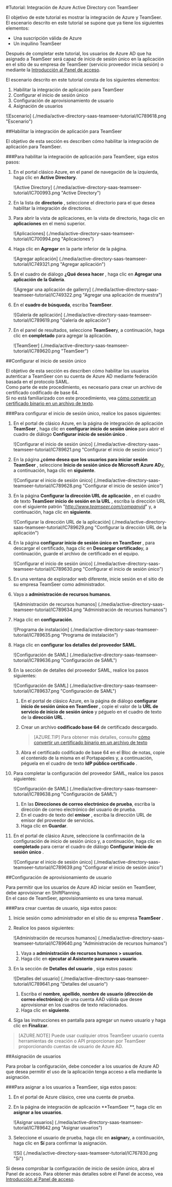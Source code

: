<properties 
    pageTitle="Tutorial: Integración de Azure Active Directory con TeamSeer | Microsoft Azure" 
    description="Aprenda a usar TeamSeer con Azure Active Directory para habilitar el inicio de sesión único, aprovisionamiento automatizado y mucho más." 
    services="active-directory" 
    authors="jeevansd"  
    documentationCenter="na" 
    manager="femila"/>
<tags 
    ms.service="active-directory" 
    ms.devlang="na" 
    ms.topic="article" 
    ms.tgt_pltfrm="na" 
    ms.workload="identity" 
    ms.date="09/11/2016" 
    ms.author="jeedes" />

#<a name="tutorial-azure-active-directory-integration-with-teamseer"></a>Tutorial: Integración de Azure Active Directory con TeamSeer
  
El objetivo de este tutorial es mostrar la integración de Azure y TeamSeer.  
El escenario descrito en este tutorial se supone que ya tiene los siguientes elementos:

-   Una suscripción válida de Azure
-   Un inquilino TeamSeer
  
Después de completar este tutorial, los usuarios de Azure AD que ha asignado a TeamSeer será capaz de inicio de sesión único en la aplicación en el sitio de su empresa de TeamSeer (servicio proveedor inicia sesión) o mediante la [Introducción al Panel de acceso](active-directory-saas-access-panel-introduction.md).
  
El escenario descrito en este tutorial consta de los siguientes elementos:

1.  Habilitar la integración de aplicación para TeamSeer
2.  Configurar el inicio de sesión único
3.  Configuración de aprovisionamiento de usuario
4.  Asignación de usuarios

![Escenario] (./media/active-directory-saas-teamseer-tutorial/IC789618.png "Escenario")

##<a name="enabling-the-application-integration-for-teamseer"></a>Habilitar la integración de aplicación para TeamSeer
  
El objetivo de esta sección es describen cómo habilitar la integración de aplicación para TeamSeer.

###<a name="to-enable-the-application-integration-for-teamseer-perform-the-following-steps"></a>Para habilitar la integración de aplicación para TeamSeer, siga estos pasos:

1.  En el portal clásico Azure, en el panel de navegación de la izquierda, haga clic en **Active Directory**.

    ![Active Directory] (./media/active-directory-saas-teamseer-tutorial/IC700993.png "Active Directory")

2.  En la lista de **directorio** , seleccione el directorio para el que desea habilitar la integración de directorios.

3.  Para abrir la vista de aplicaciones, en la vista de directorio, haga clic en **aplicaciones** en el menú superior.

    ![Aplicaciones] (./media/active-directory-saas-teamseer-tutorial/IC700994.png "Aplicaciones")

4.  Haga clic en **Agregar** en la parte inferior de la página.

    ![Agregar aplicación] (./media/active-directory-saas-teamseer-tutorial/IC749321.png "Agregar aplicación")

5.  En el cuadro de diálogo **¿Qué desea hacer** , haga clic en **Agregar una aplicación de la Galería**.

    ![Agregar una aplicación de gallerry] (./media/active-directory-saas-teamseer-tutorial/IC749322.png "Agregar una aplicación de muestra")

6.  En el **cuadro de búsqueda**, escriba **TeamSeer**.

    ![Galería de aplicación] (./media/active-directory-saas-teamseer-tutorial/IC789619.png "Galería de aplicación")

7.  En el panel de resultados, seleccione **TeamSeer**y, a continuación, haga clic en **completado** para agregar la aplicación.

    ![TeamSeer] (./media/active-directory-saas-teamseer-tutorial/IC789620.png "TeamSeer")

##<a name="configuring-single-sign-on"></a>Configurar el inicio de sesión único
  
El objetivo de esta sección es describen cómo habilitar los usuarios autenticar a TeamSeer con su cuenta de Azure AD mediante federación basada en el protocolo SAML.  
Como parte de este procedimiento, es necesario para crear un archivo de certificado codificado de base 64.  
Si no está familiarizado con este procedimiento, vea [cómo convertir un certificado binario en un archivo de texto](http://youtu.be/PlgrzUZ-Y1o).

###<a name="to-configure-single-sign-on-perform-the-following-steps"></a>Para configurar el inicio de sesión único, realice los pasos siguientes:

1.  En el portal de clásico Azure, en la página de integración de aplicación **TeamSeer** , haga clic en **configurar inicio de sesión único** para abrir el cuadro de diálogo **Configurar inicio de sesión único** .

    ![Configurar el inicio de sesión único] (./media/active-directory-saas-teamseer-tutorial/IC789621.png "Configurar el inicio de sesión único")

2.  En la página **¿cómo desea que los usuarios para iniciar sesión TeamSeer** , seleccione **Inicio de sesión único de Microsoft Azure AD**y, a continuación, haga clic en **siguiente**.

    ![Configurar el inicio de sesión único] (./media/active-directory-saas-teamseer-tutorial/IC789628.png "Configurar el inicio de sesión único")

3.  En la página **Configurar la dirección URL de aplicación** , en el cuadro de texto **TeamSeer inicio de sesión en la URL** , escriba la dirección URL con el siguiente patrón "*http://www.teamseer.com/companyid*" y, a continuación, haga clic en **siguiente**.

    ![Configurar la dirección URL de la aplicación] (./media/active-directory-saas-teamseer-tutorial/IC789629.png "Configurar la dirección URL de la aplicación")

4.  En la página **configurar inicio de sesión único en TeamSeer** , para descargar el certificado, haga clic en **Descargar certificado**y, a continuación, guarde el archivo de certificado en el equipo.

    ![Configurar el inicio de sesión único] (./media/active-directory-saas-teamseer-tutorial/IC789630.png "Configurar el inicio de sesión único")

5.  En una ventana de explorador web diferente, inicie sesión en el sitio de su empresa TeamSeer como administrador.

6.  Vaya a **administración de recursos humanos**.

    ![Administración de recursos humanos] (./media/active-directory-saas-teamseer-tutorial/IC789634.png "Administración de recursos humanos")

7.  Haga clic en **configuración**.

    ![Programa de instalación] (./media/active-directory-saas-teamseer-tutorial/IC789635.png "Programa de instalación")

8.  Haga clic en **configurar los detalles del proveedor SAML**.

    ![Configuración de SAML] (./media/active-directory-saas-teamseer-tutorial/IC789636.png "Configuración de SAML")

9.  En la sección de detalles del proveedor SAML, realice los pasos siguientes:

    ![Configuración de SAML] (./media/active-directory-saas-teamseer-tutorial/IC789637.png "Configuración de SAML")

    1.  En el portal de clásico Azure, en la página de diálogo **configurar inicio de sesión único en TeamSeer** , copie el valor de la **URL de servicio de inicio de sesión único** y péguelo en el cuadro de texto de la **dirección URL** .
    2.  Crear un archivo **codificado base 64** de certificado descargado.  

        >[AZURE.TIP] Para obtener más detalles, consulte [cómo convertir un certificado binario en un archivo de texto](http://youtu.be/PlgrzUZ-Y1o)

    3.  Abra el certificado codificado de base 64 en el Bloc de notas, copie el contenido de la misma en el Portapapeles y, a continuación, péguela en el cuadro de texto **IdP público certificado** .

10. Para completar la configuración del proveedor SAML, realice los pasos siguientes:

    ![Configuración de SAML] (./media/active-directory-saas-teamseer-tutorial/IC789638.png "Configuración de SAML")

    1.  En las **Direcciones de correo electrónico de prueba**, escriba la dirección de correo electrónico del usuario de prueba.
    2.  En el cuadro de texto del **emisor** , escriba la dirección URL de emisor del proveedor de servicios.
    3.  Haga clic en **Guardar**.

11. En el portal de clásico Azure, seleccione la confirmación de la configuración de inicio de sesión único y, a continuación, haga clic en **completado** para cerrar el cuadro de diálogo **Configurar inicio de sesión único** .

    ![Configurar el inicio de sesión único] (./media/active-directory-saas-teamseer-tutorial/IC789639.png "Configurar el inicio de sesión único")

##<a name="configuring-user-provisioning"></a>Configuración de aprovisionamiento de usuario
  
Para permitir que los usuarios de Azure AD iniciar sesión en TeamSeer, debe aprovisionar en ShiftPlanning.  
En el caso de TeamSeer, aprovisionamiento es una tarea manual.

###<a name="to-provision-a-user-accounts-perform-the-following-steps"></a>Para crear cuentas de usuario, siga estos pasos:

1.  Inicie sesión como administrador en el sitio de su empresa **TeamSeer** .

2.  Realice los pasos siguientes:

    ![Administración de recursos humanos] (./media/active-directory-saas-teamseer-tutorial/IC789640.png "Administración de recursos humanos")

    1.  Vaya a **administración de recursos humanos \> usuarios**.
    2.  Haga clic en **ejecutar al Asistente para nuevo usuario**.

3.  En la sección de **Detalles del usuario** , siga estos pasos:

    ![Detalles del usuario] (./media/active-directory-saas-teamseer-tutorial/IC789641.png "Detalles del usuario")

    1.  Escriba el **nombre**, **apellido**, **nombre de usuario (dirección de correo electrónico)** de una cuenta AAD válida que desee aprovisionar en los cuadros de texto relacionados.
    2.  Haga clic en **siguiente**.

4.  Siga las instrucciones en pantalla para agregar un nuevo usuario y haga clic en **Finalizar**.

>[AZURE.NOTE] Puede usar cualquier otros TeamSeer usuario cuenta herramientas de creación o API proporcionan por TeamSeer proporcionando cuentas de usuario de Azure AD.

##<a name="assigning-users"></a>Asignación de usuarios
  
Para probar la configuración, debe conceder a los usuarios de Azure AD que desea permitir el uso de la aplicación tenga acceso a ella mediante la asignación.

###<a name="to-assign-users-to-teamseer-perform-the-following-steps"></a>Para asignar a los usuarios a TeamSeer, siga estos pasos:

1.  En el portal de Azure clásico, cree una cuenta de prueba.

2.  En la página de integración de aplicación **TeamSeer **, haga clic en **asignar a los usuarios**.

    ![Asignar usuarios] (./media/active-directory-saas-teamseer-tutorial/IC789642.png "Asignar usuarios")

3.  Seleccione el usuario de prueba, haga clic en **asignar**y, a continuación, haga clic en **Sí** para confirmar la asignación.

    ![Sí] (./media/active-directory-saas-teamseer-tutorial/IC767830.png "Sí")
  
Si desea comprobar la configuración de inicio de sesión único, abra el Panel de acceso. Para obtener más detalles sobre el Panel de acceso, vea [Introducción al Panel de acceso](active-directory-saas-access-panel-introduction.md).